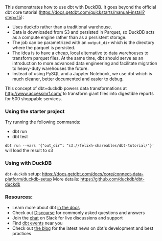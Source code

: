 This demonstrates how to use dbt with DuckDB. It goes beyond the official dbt core tutorial (https://docs.getdbt.com/quickstarts/manual-install?step=15):

- Uses duckdb rather than a traditional warehouse.
- Data is downloaded from S3 and persisted in Parquet, so DuckDB acts as a compute engine rather than as a persistent storage.
- The job can be parametrized with an `output_dir` which is the directory where the parquet is persisted. 
- The idea is to have a cheap, local alternative to data warehouses to transform parquet files. At the same time, dbt should serve as an introduction to more advanced data engineering and facilitate migration to heavy-duty warehouses the future.
- Instead of using PySQL and a Jupyter Notebook, we use dbt which is much cleaner, better documented and easier to debug.

This concept of dbt+duckdb powers data transformations at http://www.accessmrf.com/ to transform giant files into digestible reports for 500 shoppable services.

### Using the starter project

Try running the following commands:
- dbt run
- dbt test

`dbt run --vars '{"out_dir": "s3://felixh-shareables/dbt-tutorial/"}'` will load the result to s3

### Using with DuckDB

`dbt-duckdb` setup: https://docs.getdbt.com/docs/core/connect-data-platform/duckdb-setup
More details: https://github.com/duckdb/dbt-duckdb

### Resources:
- Learn more about dbt [in the docs](https://docs.getdbt.com/docs/introduction)
- Check out [Discourse](https://discourse.getdbt.com/) for commonly asked questions and answers
- Join the [chat](https://community.getdbt.com/) on Slack for live discussions and support
- Find [dbt events](https://events.getdbt.com) near you
- Check out [the blog](https://blog.getdbt.com/) for the latest news on dbt's development and best practices
